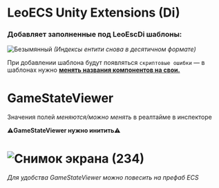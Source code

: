 # LeoECS Unity Extensions (Di)
### Добавляет заполненные под LeoEscDi шаблоны:
![Безымянный](https://user-images.githubusercontent.com/60045146/206029638-053114aa-1952-4cae-b4f0-501fbf05e8c5.png)
 *(Индексы ентити снова в десятичном формате)*

  При добавлении шаблона будут появляться `скриптовые ошибки` — в шаблонах нужно <U>**менять названия компонентов на свои.**</U>
# GameStateViewer
 Значения полей *меняются/можно менять* в реалтайме в инспекторе
 
 ⚠️**GameStateViewer нужно инитить**⚠️ 
# ![Снимок экрана (234)](https://user-images.githubusercontent.com/60045146/204161686-37f5f8d4-4b30-47da-a1a6-4ab6856df252.png)
 *Для удобства GameStateViewer можно повесить на префаб ECS*

